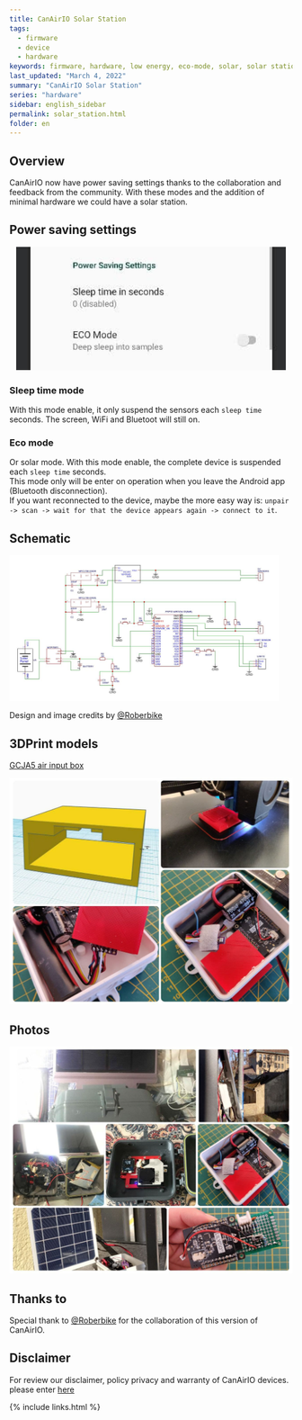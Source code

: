 ```yaml
---
title: CanAirIO Solar Station
tags:
  - firmware
  - device
  - hardware
keywords: firmware, hardware, low energy, eco-mode, solar, solar station
last_updated: "March 4, 2022"
summary: "CanAirIO Solar Station"
series: "hardware"
sidebar: english_sidebar
permalink: solar_station.html
folder: en
---
```



## Overview

CanAirIO now have power saving settings thanks to the collaboration and feedback from the community. With these modes and the addition of minimal hardware we could have a solar station.

## Power saving settings

<p align="center"><img src="images/solar_station_settings.jpg" width="480" style="margin: auto; text-align: center;" ></p>

### Sleep time mode  

With this mode enable, it only suspend the sensors each `sleep time` seconds. The screen, WiFi and Bluetoot will still on.  

### Eco mode

Or solar mode. With this mode enable, the complete device is suspended each `sleep time` seconds.  
This mode only will be enter on operation when you leave the Android app (Bluetooth disconnection).  
If you want reconnected to the device, maybe the more easy way is: `unpair -> scan -> wait for that the device appears again -> connect to it`.  

## Schematic

<a href="https://canair.io/docs/pdf/schematic_canairio_solar_station.pdf" target="_blank"><img src="images/solar_station_schematics.jpg" width="480" ></a>

Design and image credits by [@Roberbike](https://github.com/roberbike)

## 3DPrint models

[GCJA5 air input box](https://github.com/kike-canaries/canairio_firmware/blob/master/box/solar_station_GCJA5/GCJA5_outdoor_input_case.stl)

<a href="" target="_blank"><img src="images/solar_station_GCJA5_collage.jpg" width="512" ></a>

## Photos

<a href="" target="_blank"><img src="images/solar_station_photo_collage.jpg" width="512" ></a>


## Thanks to

Special thank to [@Roberbike](https://github.com/roberbike) for the collaboration of this version of CanAirIO.


## Disclaimer

For review our disclaimer, policy privacy and warranty of CanAirIO devices. please enter [here](https://canair.io/docs/disclaimer.html)


{% include links.html %}

